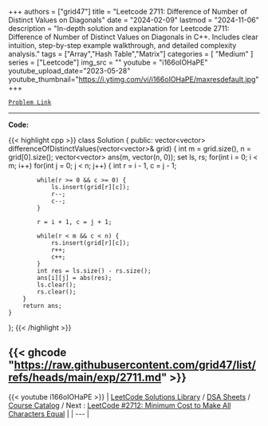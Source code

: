 
+++
authors = ["grid47"]
title = "Leetcode 2711: Difference of Number of Distinct Values on Diagonals"
date = "2024-02-09"
lastmod = "2024-11-06"
description = "In-depth solution and explanation for Leetcode 2711: Difference of Number of Distinct Values on Diagonals in C++. Includes clear intuition, step-by-step example walkthrough, and detailed complexity analysis."
tags = ["Array","Hash Table","Matrix"]
categories = [
    "Medium"
]
series = ["Leetcode"]
img_src = ""
youtube = "i166oIOHaPE"
youtube_upload_date="2023-05-28"
youtube_thumbnail="https://i.ytimg.com/vi/i166oIOHaPE/maxresdefault.jpg"
+++



[`Problem Link`](https://leetcode.com/problems/difference-of-number-of-distinct-values-on-diagonals/description/)

---
**Code:**

{{< highlight cpp >}}
class Solution {
public:
    vector<vector<int>> differenceOfDistinctValues(vector<vector<int>>& grid) {
        int m = grid.size(), n = grid[0].size();
        vector<vector<int>> ans(m, vector<int>(n, 0));
        set<int> ls, rs;
        for(int i = 0; i < m; i++)
        for(int j = 0; j < n; j++) {
            int r = i - 1, c = j - 1;
            
            while(r >= 0 && c >= 0) {
                ls.insert(grid[r][c]);
                r--;
                c--;
            }
            
            r = i + 1, c = j + 1;
            
            while(r < m && c < n) {
                rs.insert(grid[r][c]);
                r++;
                c++;
            }
            int res = ls.size() - rs.size();
            ans[i][j] = abs(res);
            ls.clear();
            rs.clear();
        }
        return ans;
    }
};
{{< /highlight >}}

{{< ghcode "https://raw.githubusercontent.com/grid47/list/refs/heads/main/exp/2711.md" >}}
---
{{< youtube i166oIOHaPE >}}
| [LeetCode Solutions Library](https://grid47.xyz/leetcode/) / [DSA Sheets](https://grid47.xyz/sheets/) / [Course Catalog](https://grid47.xyz/courses/) / Next : [LeetCode #2712: Minimum Cost to Make All Characters Equal](https://grid47.xyz/leetcode/solution-2712-minimum-cost-to-make-all-characters-equal/) |
| --- |
